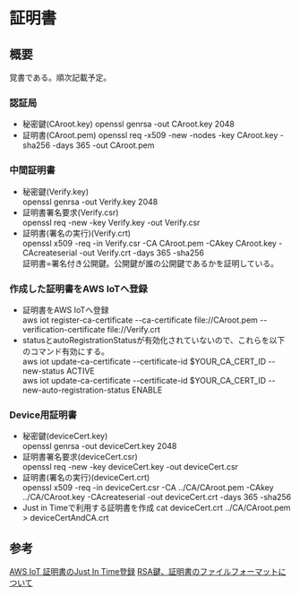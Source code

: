 # 証明書

## 概要
覚書である。順次記載予定。

### 認証局
- 秘密鍵(CAroot.key)
openssl genrsa -out CAroot.key 2048
- 証明書(CAroot.pem)
openssl req -x509 -new -nodes -key CAroot.key -sha256 -days 365 -out CAroot.pem

### 中間証明書
- 秘密鍵(Verify.key)  
openssl genrsa -out Verify.key 2048  
- 証明書署名要求(Verify.csr)  
openssl req -new -key Verify.key -out Verify.csr  
- 証明書(署名の実行)(Verify.crt)  
openssl x509 -req -in Verify.csr -CA CAroot.pem -CAkey CAroot.key -CAcreateserial -out Verify.crt -days 365 -sha256  
証明書=署名付き公開鍵。公開鍵が誰の公開鍵であるかを証明している。  

### 作成した証明書をAWS IoTへ登録
- 証明書をAWS IoTへ登録  
aws iot register-ca-certificate --ca-certificate file://CAroot.pem --verification-certificate file://Verify.crt  
- statusとautoRegistrationStatusが有効化されていないので、これらを以下のコマンド有効にする。  
aws iot update-ca-certificate --certificate-id $YOUR_CA_CERT_ID --new-status ACTIVE  
aws iot update-ca-certificate --certificate-id $YOUR_CA_CERT_ID --new-auto-registration-status ENABLE  

### Device用証明書
- 秘密鍵(deviceCert.key)  
openssl genrsa -out deviceCert.key 2048  
- 証明書署名要求(deviceCert.csr)  
openssl req -new -key deviceCert.key -out deviceCert.csr  
- 証明書(署名の実行)(deviceCert.crt)  
openssl x509 -req -in deviceCert.csr -CA ../CA/CAroot.pem -CAkey ../CA/CAroot.key -CAcreateserial -out deviceCert.crt -days 365 -sha256  
- Just in Timeで利用する証明書を作成
cat deviceCert.crt ../CA/CAroot.pem > deviceCertAndCA.crt


## 参考
[AWS IoT 証明書のJust In Time登録](https://qiita.com/TakashiKOYANAGAWA/items/b3b679e2a7d56f144a8e)
[RSA鍵、証明書のファイルフォーマットについて](https://qiita.com/kunichiko/items/12cbccaadcbf41c72735)
